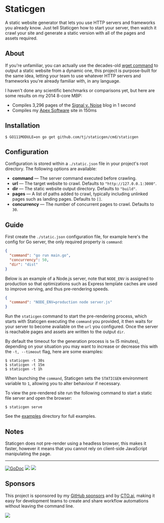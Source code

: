 # Staticgen

A static website generator that lets you use HTTP servers and frameworks you already know. Just tell Staticgen how to start your server, then watch it crawl your site and generate a static version with all of the pages and assets required.

## About

If you're unfamiliar, you can actually use the decades-old [wget command](https://apex.sh/blog/post/pre-render-wget/) to output a static website from a dynamic one, this project is purpose-built for the same idea, letting your team to use whatever HTTP servers and frameworks you're already familiar with, in any language.

I haven't done any scientific benchmarks or comparisons yet, but here are some results on my 2014 8-core MBP:

- Compiles 3,296 pages of the [Signal v. Noise](https://m.signalvnoise.com/) blog in 1 second
- Compiles my [Apex Software](https://apex.sh/) site in 150ms

## Installation

```
$ GO111MODULE=on go get github.com/tj/staticgen/cmd/staticgen
```

## Configuration

Configuration is stored within a `./static.json` file in your project's root directory. The following options are available:

- __command__ — The server command executed before crawling.
- __url__ — The target website to crawl. Defaults to `"http://127.0.0.1:3000"`.
- __dir__ —  The static website output directory. Defaults to `"build"`.
- __pages__ —  A list of paths added to crawl, typically including unlinked pages such as landing pages. Defaults to `[]`.
- __concurrency__ — The number of concurrent pages to crawl. Defaults to `30`.

## Guide

First create the `./static.json` configuration file, for example here's the config for Go server, the only required property is `command`:

```json
{
  "command": "go run main.go",
  "concurrency": 50,
  "dir": "dist"
}
```

Below is an example of a Node.js server, note that `NODE_ENV` is assigned to production so that optimizations such as Express template caches are used to improve serving, and thus pre-rendering speeds.

```json
{
  "command": "NODE_ENV=production node server.js"
}
```

Run the `staticgen` command to start the pre-rendering process, which starts with Staticgen executing the `command` you provided, it then waits for your server to become available on the `url` you configured. Once the server is reachable pages and assets are written to the output `dir`.

By default the timeout for the generation process is `5m` (5 minutes), depending on your situation you may want to increase or decrease this with the `-t, --timeout` flag, here are some examples:

```
$ staticgen -t 30s
$ staticgen -t 15m
$ staticgen -t 1h
```

When launching the `command`, Staticgen sets the `STATICGEN` environment variable to `1`, allowing you to alter behaviour if necessary.

To view the pre-rendered site run the following command to start a static file server and open the browser:

```
$ staticgen serve
```

See the [examples](./_examples) directory for full examples.

## Notes

Staticgen does not pre-render using a headless browser, this makes it faster, however it means that you cannot rely on client-side JavaScript manipulating the page.


---

[![GoDoc](https://godoc.org/github.com/tj/staticgen?status.svg)](https://godoc.org/github.com/tj/staticgen)
![](https://img.shields.io/badge/license-MIT-blue.svg)
![](https://img.shields.io/badge/status-stable-green.svg)

## Sponsors

This project is sponsored by my [GitHub sponsors](https://github.com/sponsors/tj) and by [CTO.ai](https://cto.ai/), making it easy for development teams to create and share workflow automations without leaving the command line.

[![](https://apex-software.imgix.net/github/sponsors/cto.png)](https://cto.ai/)
